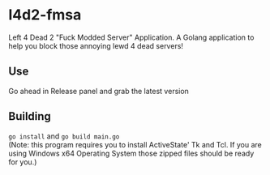 # l4d2-fmsa

Left 4 Dead 2 "Fuck Modded Server" Application. A Golang application to help you block those annoying lewd 4 dead servers!

## Use

Go ahead in Release panel and grab the latest version

## Building

`go install` and `go build main.go`  
(Note: this program requires you to install ActiveState' Tk and Tcl. If you are using Windows x64 Operating System those zipped files should be ready for you.)
